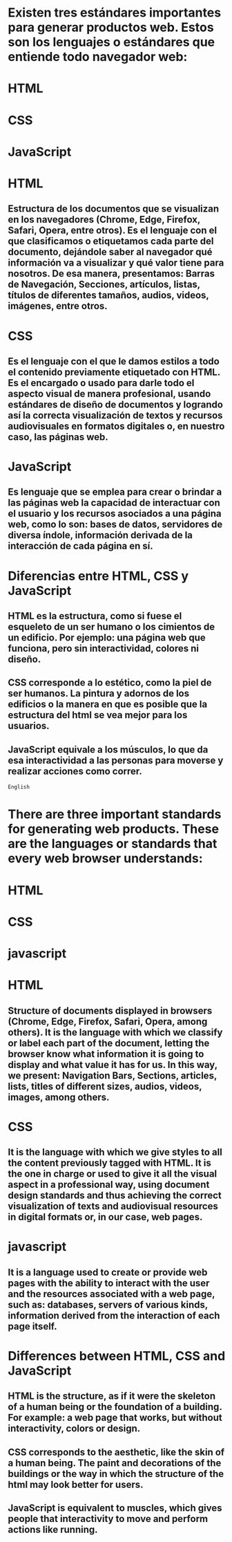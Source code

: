 # Existen tres estándares importantes para generar productos web. Estos son los lenguajes o estándares que entiende todo navegador web:

# HTML
# CSS
# JavaScript

# HTML
## Estructura de los documentos que se visualizan en los navegadores (Chrome, Edge, Firefox, Safari, Opera, entre otros). Es el lenguaje con el que clasificamos o etiquetamos cada parte del documento, dejándole saber al navegador qué información va a visualizar y qué valor tiene para nosotros. De esa manera, presentamos: Barras de Navegación, Secciones, artículos, listas, títulos de diferentes tamaños, audios, videos, imágenes, entre otros.

# CSS
## Es el lenguaje con el que le damos estilos a todo el contenido previamente etiquetado con HTML. Es el encargado o usado para darle todo el aspecto visual de manera profesional, usando estándares de diseño de documentos y logrando así la correcta visualización de textos y recursos audiovisuales en formatos digitales o, en nuestro caso, las páginas web.

# JavaScript
## Es lenguaje que se emplea para crear o brindar a las páginas web la capacidad de interactuar con el usuario y los recursos asociados a una página web, como lo son: bases de datos, servidores de diversa índole, información derivada de la interacción de cada página en sí.

# Diferencias entre HTML, CSS y JavaScript
## HTML es la estructura, como si fuese el esqueleto de un ser humano o los cimientos de un edificio. Por ejemplo: una página web que funciona, pero sin interactividad, colores ni diseño.
## CSS corresponde a lo estético, como la piel de ser humanos. La pintura y adornos de los edificios o la manera en que es posible que la estructura del html se vea mejor para los usuarios.
## JavaScript equivale a los músculos, lo que da esa interactividad a las personas para moverse y realizar acciones como correr.

`English`
# There are three important standards for generating web products. These are the languages ​​or standards that every web browser understands:

# HTML
# CSS
# javascript

# HTML
## Structure of documents displayed in browsers (Chrome, Edge, Firefox, Safari, Opera, among others). It is the language with which we classify or label each part of the document, letting the browser know what information it is going to display and what value it has for us. In this way, we present: Navigation Bars, Sections, articles, lists, titles of different sizes, audios, videos, images, among others.

# CSS
## It is the language with which we give styles to all the content previously tagged with HTML. It is the one in charge or used to give it all the visual aspect in a professional way, using document design standards and thus achieving the correct visualization of texts and audiovisual resources in digital formats or, in our case, web pages.

# javascript
## It is a language used to create or provide web pages with the ability to interact with the user and the resources associated with a web page, such as: databases, servers of various kinds, information derived from the interaction of each page itself.

# Differences between HTML, CSS and JavaScript
## HTML is the structure, as if it were the skeleton of a human being or the foundation of a building. For example: a web page that works, but without interactivity, colors or design.
## CSS corresponds to the aesthetic, like the skin of a human being. The paint and decorations of the buildings or the way in which the structure of the html may look better for users.
## JavaScript is equivalent to muscles, which gives people that interactivity to move and perform actions like running.